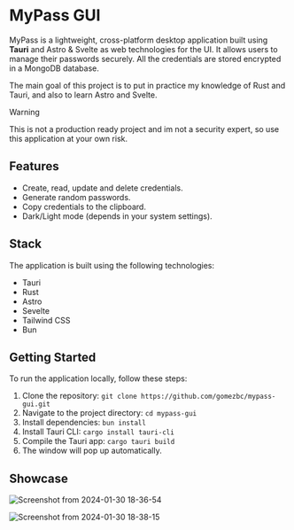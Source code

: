 # MyPass GUI

MyPass is a lightweight, cross-platform desktop application built using **Tauri** and Astro & Svelte as web technologies for the UI. It allows users to manage their passwords securely. All the credentials are stored encrypted in a MongoDB database.

The main goal of this project is to put in practice my knowledge of Rust and Tauri, and also to learn Astro and Svelte.

>[!warning]
> This is not a production ready project and im not a security expert, so use this application at your own risk.

## Features

- Create, read, update and delete credentials.
- Generate random passwords.
- Copy credentials to the clipboard.
- Dark/Light mode (depends in your system settings).

## Stack

The application is built using the following technologies:

- Tauri
- Rust
- Astro
- Sevelte
- Tailwind CSS
- Bun

## Getting Started

To run the application locally, follow these steps:

1. Clone the repository: `git clone https://github.com/gomezbc/mypass-gui.git`
2. Navigate to the project directory: `cd mypass-gui`
3. Install dependencies: `bun install`
4. Install Tauri CLI: `cargo install tauri-cli`
5. Compile the Tauri app: `cargo tauri build`
6. The window will pop up automatically.

## Showcase

![Screenshot from 2024-01-30 18-36-54](https://github.com/gomezbc/mypass-gui/assets/77118356/ac1a3439-3187-4431-ab26-b1635df3d2f0)


![Screenshot from 2024-01-30 18-38-15](https://github.com/gomezbc/mypass-gui/assets/77118356/781da1f9-feb5-42ff-b382-a1c9294c8e2b)
